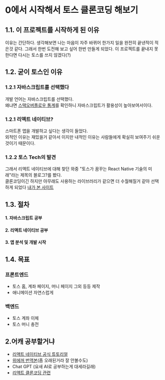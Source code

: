 # 0에서 시작해서 토스 클론코딩 해보기

## 1.1. 이 프로젝트를 시작하게 된 이유
이유는 간단하다.
생각해보면 나는 마음이 자주 바뀌어 한가지 일을 완전히 끝낸적이 적은것 같다.
그래서 한번 도전해 보고 싶어 한번 만들게 되었다.
이 프로젝트를 끝내지 못한다면 다시는 토스를 쓰지 않겠다(?)


## 1.2. 굳이 토스인 이유

### 1.2.1 자바스크립트를 선택했다
개발 언어는 자바스크립트를 선택했다.  
왜냐면 [스택오버플로우 통계](https://survey.stackoverflow.co/2024/)를 확인하니 자바스크립트가 활용성이 높아보여서이다. 

### 1.2.1 리액트 네이티브?
스마트폰 앱을 개발하고 싶다는 생각이 들었다.  
외적인 이유는 재밌을거 같아서 이지만 내적인 이유는 사람들에게 확실히 보여주기 쉬운것이기 때문이다.

### 1.2.2 토스 Tech의 발견
그래서 리액트 네이티브에 대해 찾던 와중 "토스가 꿈꾸는 React Native 기술의 미래"라는 제목의 블로그?를 봤다.  
클론코딩이긴 하지만 아무래도 사용하는 라이브러리가 같으면 더 수월해질거 같아 선택하게 되었다
[내가 본 사이트](https://toss.tech/article/react-native-2024)


## 1.3. 절차
#### 1. 자바스크립트 공부
#### 2. 리액트 네이티브 공부
#### 3. 앱 분석 및 개발 시작


## 1.4. 목표
### 프론트엔드
* 토스 홈, 계좌 페이지, 머니 페이지 그외 등등 제작
* 애니메이션 자연스럽게

### 백엔드
* 토스 계좌 이체
* 토스 머니 충전



## 2.어캐 공부할거냐
* [리액트 네이티브 공식 튜토리얼](https://reactnative.dev/docs/tutorial)  
* [위에꺼 번역본](https://g6ling.gitbooks.io/react-native-tutorial-korean/content/)(좀 오래된거라 잘 안볼수도)  
* Chat GPT (요새 AI로 공부하는게 대세라길래)  
* [리액트 클론코딩 관련](https://devsign.tistory.com/38)